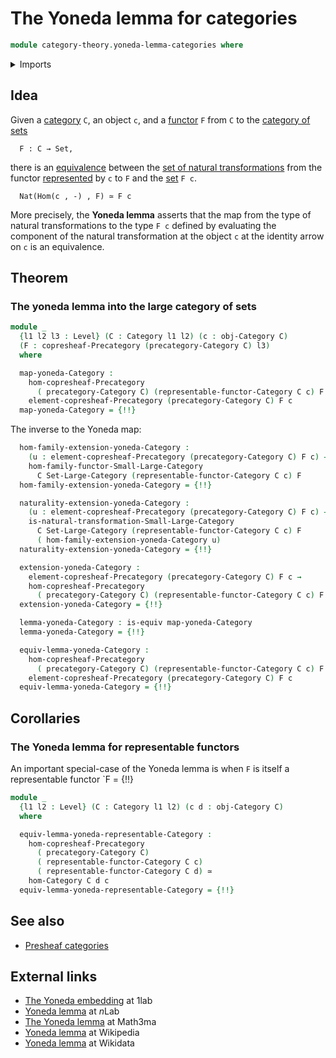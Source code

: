 # The Yoneda lemma for categories

```agda
module category-theory.yoneda-lemma-categories where
```

<details><summary>Imports</summary>

```agda
open import category-theory.categories
open import category-theory.copresheaf-categories
open import category-theory.natural-transformations-functors-from-small-to-large-categories
open import category-theory.representable-functors-categories
open import category-theory.yoneda-lemma-precategories

open import foundation.category-of-sets
open import foundation.equivalences
open import foundation.universe-levels
```

</details>

## Idea

Given a [category](category-theory.categories.md) `C`, an object `c`, and a
[functor](category-theory.functors-categories.md) `F` from `C` to the
[category of sets](foundation.category-of-sets.md)

```text
  F : C → Set,
```

there is an [equivalence](foundation-core.equivalences.md) between the
[set of natural transformations](category-theory.natural-transformations-functors-categories.md)
from the functor
[represented](category-theory.representable-functors-categories.md) by `c` to
`F` and the [set](foundation-core.sets.md) `F c`.

```text
  Nat(Hom(c , -) , F) ≃ F c
```

More precisely, the **Yoneda lemma** asserts that the map from the type of
natural transformations to the type `F c` defined by evaluating the component of
the natural transformation at the object `c` at the identity arrow on `c` is an
equivalence.

## Theorem

### The yoneda lemma into the large category of sets

```agda
module _
  {l1 l2 l3 : Level} (C : Category l1 l2) (c : obj-Category C)
  (F : copresheaf-Precategory (precategory-Category C) l3)
  where

  map-yoneda-Category :
    hom-copresheaf-Precategory
      ( precategory-Category C) (representable-functor-Category C c) F →
    element-copresheaf-Precategory (precategory-Category C) F c
  map-yoneda-Category = {!!}
```

The inverse to the Yoneda map:

```agda
  hom-family-extension-yoneda-Category :
    (u : element-copresheaf-Precategory (precategory-Category C) F c) →
    hom-family-functor-Small-Large-Category
      C Set-Large-Category (representable-functor-Category C c) F
  hom-family-extension-yoneda-Category = {!!}

  naturality-extension-yoneda-Category :
    (u : element-copresheaf-Precategory (precategory-Category C) F c) →
    is-natural-transformation-Small-Large-Category
      C Set-Large-Category (representable-functor-Category C c) F
      ( hom-family-extension-yoneda-Category u)
  naturality-extension-yoneda-Category = {!!}

  extension-yoneda-Category :
    element-copresheaf-Precategory (precategory-Category C) F c →
    hom-copresheaf-Precategory
      ( precategory-Category C) (representable-functor-Category C c) F
  extension-yoneda-Category = {!!}

  lemma-yoneda-Category : is-equiv map-yoneda-Category
  lemma-yoneda-Category = {!!}

  equiv-lemma-yoneda-Category :
    hom-copresheaf-Precategory
      ( precategory-Category C) (representable-functor-Category C c) F ≃
    element-copresheaf-Precategory (precategory-Category C) F c
  equiv-lemma-yoneda-Category = {!!}
```

## Corollaries

### The Yoneda lemma for representable functors

An important special-case of the Yoneda lemma is when `F` is itself a
representable functor `F = {!!}

```agda
module _
  {l1 l2 : Level} (C : Category l1 l2) (c d : obj-Category C)
  where

  equiv-lemma-yoneda-representable-Category :
    hom-copresheaf-Precategory
      ( precategory-Category C)
      ( representable-functor-Category C c)
      ( representable-functor-Category C d) ≃
    hom-Category C d c
  equiv-lemma-yoneda-representable-Category = {!!}
```

## See also

- [Presheaf categories](category-theory.presheaf-categories.md)

## External links

- [The Yoneda embedding](https://1lab.dev/Cat.Functor.Hom.html#the-yoneda-embedding)
  at 1lab
- [Yoneda lemma](https://ncatlab.org/nlab/show/Yoneda+lemma) at $n$Lab
- [The Yoneda lemma](https://www.math3ma.com/blog/the-yoneda-lemma) at Math3ma
- [Yoneda lemma](https://en.wikipedia.org/wiki/Yoneda_lemma) at Wikipedia
- [Yoneda lemma](https://www.wikidata.org/wiki/Q320577) at Wikidata
